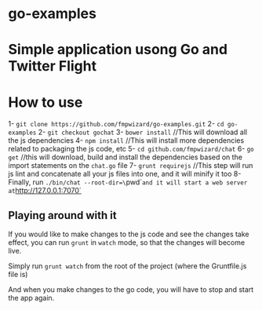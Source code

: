 go-examples
===========

Simple application usong Go and Twitter Flight
==============================================

# How to use

1- `git clone https://github.com/fmpwizard/go-examples.git`
2- `cd go-examples`
2- `git checkout gochat`
3- `bower install` //This will download all the js dependencies
4- `npm install` //This will install more dependencies related to packaging the js code, etc
5- `cd github.com/fmpwizard/chat`
6- `go get` //this will download, build and install the dependencies based on the import statements on the `chat.go` file
7- `grunt requirejs` //This step will run js lint and concatenate all your js files into one, and it will minify it too
8- Finally, run `./bin/chat --root-dir=\`pwd\`` and it will start a web server at `http://127.0.0.1:7070`


## Playing around with it

If you would like to make changes to the js code and see the changes take effect, you can run `grunt` in `watch` mode, so that the changes will become live.

Simply run `grunt watch` from the root of the project (where the Gruntfile.js file is)

And when you make changes to the go code, you will have to stop and start the app again.